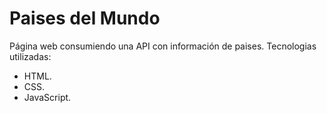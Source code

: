 # Paises del Mundo
Página web consumiendo una API con información de paises.
Tecnologias utilizadas:
* HTML.
* CSS.
* JavaScript.
